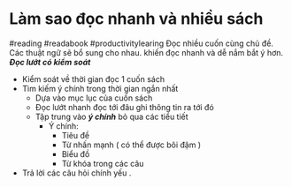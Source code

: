 # Làm sao đọc nhanh và nhiều sách 
#reading #readabook #productivitylearing 
Đọc nhiều cuốn cùng chủ đề. Các thuật ngữ sẽ bổ sung cho nhau. khiến đọc nhanh và dễ nắm bắt ý hơn.
***Đọc lướt có kiểm soát***
- Kiểm soát về thời gian đọc 1 cuốn sách
- Tìm kiếm ý chính trong thời gian ngắn nhất
	- Dựa vào mục lục của cuốn sách
	- Đọc lướt nhanh đọc tới đâu ghi thông tin ra tới đó 
	- Tập trung vào ***ý chính*** bỏ qua các tiểu tiết
		- Ý chính: 
			- Tiêu đề
			- Từ nhấn mạnh ( có thể được bôi đậm )
			- Biểu đồ
			- Từ khóa trong các câu 
- Trả lời các câu hỏi chính yếu .

